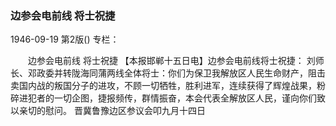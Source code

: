 ### 边参会电前线  将士祝捷

1946-09-19
第2版()
专栏：

　　边参会电前线
    将士祝捷
    【本报邯郸十五日电】边参会电前线将士祝捷：
    刘师长、邓政委并转陇海同蒲两线全体将士：你们为保卫我解放区人民生命财产，阻击卖国内战的叛国分子的进攻，不顾一切牺牲，胜利进军，连续获得了辉煌战果，粉碎进犯者的一切企图，捷报频传，群情振奋，本会代表全解放区人民，谨向你们致以亲切的慰问。
    晋冀鲁豫边区参议会叩九月十四日
